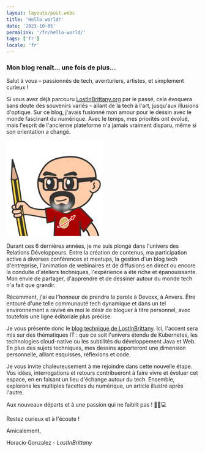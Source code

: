 ```yaml
---
layout: layouts/post.webc
title: 'Hello world!'
date: '2023-10-05'
permalink: '/fr/hello-world/'
tags: ['fr']
locale: 'fr'
---
```


### Mon blog renaît... une fois de plus...

Salut à vous – passionnés de tech, aventuriers, artistes, et simplement curieux !

Si vous avez déjà parcouru [LostInBrittany.org](https://lostinbrittany.org/blog) par le passé, cela évoquera sans doute des souvenirs variés – allant de la tech à l'art, jusqu'aux illusions d'optique. Sur ce blog, j'avais fusionné mon amour pour le dessin avec le monde fascinant du numérique. Avec le temps, mes priorités ont évolué, mais l'esprit de l'ancienne plateforme n'a jamais vraiment disparu, même si son orientation a changé.

<img class="img-right" src="/img/lostinbrittany_avatar_2023_250px.png" alt="LostInBrittany"></img>

Durant ces 6 dernières années, je me suis plongé dans l'univers des Relations Développeurs. Entre la création de contenus, ma participation active à diverses conférences et meetups, la gestion d'un blog tech d'entreprise, l'animation de webinaires et de diffusions en direct ou encore la conduite d'ateliers techniques, l'expérience a été riche et épanouissante. Mon envie de partager, d'apprendre et de dessiner autour du monde tech n'a fait que grandir.

Récemment, j'ai eu l'honneur de prendre la parole à Devoxx, à Anvers. Être entouré d'une telle communauté tech dynamique et dans un tel environnement a ravivé en moi le désir de bloguer à titre personnel, avec toutefois une ligne éditoriale plus précise.

Je vous présente donc le [blog technique de LostInBrittany](/fr/). Ici, l'accent sera mis sur des thématiques IT : que ce soit l'univers étendu de Kubernetes, les technologies cloud-native ou les subtilités du développement Java et Web. En plus des sujets techniques, mes dessins apporteront une dimension personnelle, alliant esquisses, réflexions et code.

Je vous invite chaleureusement à me rejoindre dans cette nouvelle étape. Vos idées, interrogations et retours contribueront à faire vivre et évoluer cet espace, en en faisant un lieu d'échange autour du tech. Ensemble, explorons les multiples facettes du numérique, un article illustré après l'autre.

Aux nouveaux départs et à une passion qui ne faiblit pas ! 🚀🎨💻

Restez curieux et à l'écoute !

Amicalement,

Horacio Gonzalez - *LostInBrittany*